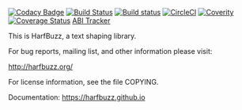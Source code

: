 [![Codacy Badge](https://api.codacy.com/project/badge/Grade/f17f1708783c447488bc8dd317150eaa)](https://app.codacy.com/app/behdad/harfbuzz?utm_source=github.com&utm_medium=referral&utm_content=harfbuzz/harfbuzz&utm_campaign=badger)
[![Build Status](https://travis-ci.org/harfbuzz/harfbuzz.svg)](https://travis-ci.org/harfbuzz/harfbuzz)
[![Build status](https://ci.appveyor.com/api/projects/status/0t0flrxpstj9lb9w?svg=true)](https://ci.appveyor.com/project/harfbuzz/harfbuzz)
[![CircleCI](https://circleci.com/gh/harfbuzz/harfbuzz.svg?style=svg)](https://circleci.com/gh/harfbuzz/harfbuzz)
[![Coverity](https://img.shields.io/coverity/scan/5450.svg)](https://scan.coverity.com/projects/behdad-harfbuzz)
[![Coverage Status](https://img.shields.io/coveralls/harfbuzz/harfbuzz.svg)](https://coveralls.io/r/harfbuzz/harfbuzz)
[ABI Tracker](http://abi-laboratory.pro/tracker/timeline/harfbuzz/)

This is HarfBuzz, a text shaping library.

For bug reports, mailing list, and other information please visit:

  http://harfbuzz.org/

For license information, see the file COPYING.

Documentation: https://harfbuzz.github.io
